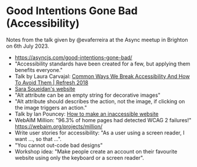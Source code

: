 # Good Intentions Gone Bad (Accessibility)

Notes from the talk given by @evaferreira at the Async meetup in Brighton on 6th July 2023.

- https://asyncjs.com/good-intentions-gone-bad/
- "Accessibility standards have been created for a few, but applying them benefits everyone."
- Talk by Laura Carvajal: [Common Ways We Break Accessibility And How To Avoid Them | Refresh 2018](https://www.youtube.com/watch?v=4SWJXKH6-hs)
- [Sara Soueidan's website](https://www.sarasoueidan.com/)
- "Alt attribute can be an empty string for decorative images"
- "Alt attribute should describes the action, not the image, if clicking on the image triggers an action."
- Talk by Ian Pouncey: [How to make an inaccessible website](https://www.youtube.com/watch?v=RsVxk3J0OH4)
- WebAIM Million: "96.3% of home pages had detected WCAG 2 failures!" https://webaim.org/projects/million/
- Write user stories for accessibility: "As a user using a screen reader, I want ..., so that ...".
- "You cannot out-code bad designs"
- Workshop idea: "Make people create an account on their favourite website using only the keyboard or a screen reader".
